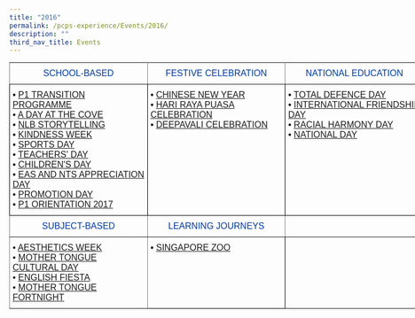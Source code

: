 ```yaml
---
title: "2016"
permalink: /pcps-experience/Events/2016/
description: ""
third_nav_title: Events
---
```

<style type="text/css">
.tg  {border-collapse:collapse;border-spacing:0;margin:0px auto;}
.tg td{border-color:black;border-style:solid;border-width:1px;font-family:Arial, sans-serif;font-size:14px;
  overflow:hidden;padding:10px 5px;word-break:normal;}
.tg th{border-color:black;border-style:solid;border-width:1px;font-family:Arial, sans-serif;font-size:14px;
  font-weight:normal;overflow:hidden;padding:10px 5px;word-break:normal;}
.tg .tg-u5w0{border-color:inherit;color:#00389B;font-size:16px;text-align:center;vertical-align:middle}
.tg .tg-cey4{border-color:inherit;font-size:16px;text-align:left;vertical-align:top}
.tg .tg-a2js{border-color:#000000;color:#000000;font-size:16px;text-align:left;vertical-align:top}
.tg .tg-x5q1{font-size:16px;text-align:left;vertical-align:top}
.tg .tg-1z5c{border-color:inherit;color:#00389b;font-size:16px;text-align:center;vertical-align:middle}
</style>
<table class="tg" style="undefined;table-layout: fixed; width: 748px">
<colgroup>
<col style="width: 249px">
<col style="width: 249px">
<col style="width: 250px">
</colgroup>
<tbody>
  <tr>
    <td class="tg-1z5c">SCHOOL-BASED</td>
    <td class="tg-1z5c">FESTIVE CELEBRATION</td>
    <td class="tg-1z5c">NATIONAL EDUCATION</td>
  </tr>
  <tr>
    <td class="tg-a2js"><span style="font-weight:400;font-style:normal">• </span><a href="/2016-events/School-Based/p1-transition-programme/">P1 TRANSITION PROGRAMME</a><br><span style="font-weight:400;font-style:normal">• </span><a href="/2016-events/School-Based/a-day-at-the-cove/"><span style="text-decoration:none">A DAY AT THE COVE</span></a><br><span style="font-weight:400;font-style:normal">• </span><a href="/2016-events/School-Based/nlb-storytelling/"><span style="text-decoration:none">NLB STORYTELLING</span></a><br><span style="font-weight:400;font-style:normal">• </span> <a href="/2016-events/School-Based/kindness-week/"><span style="text-decoration:none">KINDNESS WEEK</span></a><br><span style="font-weight:400;font-style:normal">• </span><a href="/2016-events/School-Based/sports-day/"><span style="text-decoration:none">SPORTS DAY</span></a><br><span style="font-weight:400;font-style:normal">• </span><a href="/2016-events/School-Based/teachers-day/"><span style="text-decoration:none">TEACHERS' DAY</span></a><br><span style="font-weight:400;font-style:normal">• </span><a href="/2016-events/School-Based/childrens-day/"><span style="text-decoration:none">CHILDREN'S DAY</span></a><br><span style="font-weight:400;font-style:normal">• </span><a href="/2016-events/School-Based/eas-nts-appreciation-day/"><span style="text-decoration:none">EAS AND NTS APPRECIATION DAY</span></a><br><span style="font-weight:400;font-style:normal">• </span><a href="/2016-events/School-Based/promotion-day/"><span style="text-decoration:none">PROMOTION DAY</span></a><br><span style="font-weight:400;font-style:normal">• </span><a href="/2016-events/School-Based/p1-ori-2017/"><span style="text-decoration:none">P1 ORIENTATION 2017</span></a></td>
    <td class="tg-a2js"><span style="font-weight:400;font-style:normal">• </span><a href="/2016-events/Festive-Celebration/cny/"><span style="text-decoration:none">CHINESE NEW YEAR</span></a><br><span style="font-weight:400;font-style:normal">• </span><a href="/2016-events/Festive-Celebration/hari-raya-puasa-celebration/"><span style="text-decoration:none">HARI RAYA PUASA CELEBRATION</span></a><br><span style="font-weight:400;font-style:normal">• </span><a href="/2016-events/Festive-Celebration/deepavali-celebration/" target="_blank" rel="noopener noreferrer"><span style="text-decoration:none">DEEPAVALI CELEBRATION</span></a><br><br></td>
    <td class="tg-a2js"><span style="font-weight:400;font-style:normal">• </span><a href="/2016-events/National-Education/total-defence-day/"><span style="text-decoration:none">TOTAL DEFENCE DAY</span></a><br><span style="font-weight:400;font-style:normal">• </span><a href="/2016-events/National-Education/international-friendship-day/"><span style="text-decoration:none">INTERNATIONAL FRIENDSHIP DAY</span></a><br><span style="font-weight:400;font-style:normal">• </span><a href="/2016-events/National-Education/racial-harmony-day/"><span style="text-decoration:none">RACIAL HARMONY DAY</span></a><br><span style="font-weight:400;font-style:normal">• </span><a href="/2016-events/National-Education/national-day/"><span style="text-decoration:none">NATIONAL DAY</span></a><br></td>
  </tr>
  <tr>
    <td class="tg-u5w0">SUBJECT-BASED</td>
    <td class="tg-u5w0">LEARNING JOURNEYS</td>
    <td class="tg-u5w0"></td>
  </tr>
  <tr>
    <td class="tg-cey4"><span style="font-weight:400;font-style:normal">• </span><a href="/2016-events/Subject-Based/aesthetics-week" target="_blank" rel="noopener noreferrer"><span style="text-decoration:none">AESTHETICS WEEK</span></a><br><span style="font-weight:400;font-style:normal">• </span><a href="/2016-events/Subject-Based/mother-tongue-cultural-day/" target="_blank" rel="noopener noreferrer"><span style="text-decoration:none">MOTHER TONGUE CULTURAL DAY</span></a><br><span style="font-weight:400;font-style:normal">• </span><a href="/2016-events/Subject-Based/english-fiesta" target="_blank" rel="noopener noreferrer"><span style="text-decoration:none">ENGLISH FIESTA</span></a><br><span style="font-weight:400;font-style:normal">• </span><a href="/2016-events/Subject-Based/mother-tongue-fortnight/" target="_blank" rel="noopener noreferrer"><span style="text-decoration:none">MOTHER TONGUE FORTNIGHT</span></a></td>
    <td class="tg-x5q1"><span style="font-style:normal;color:#000">•</span> <a href="/2016-events/Learning-Journeys/singapore-zoo/" target="_blank" rel="noopener noreferrer">SINGAPORE ZOO</a></td>
    <td class="tg-cey4"></td>
  </tr>
</tbody>
</table>